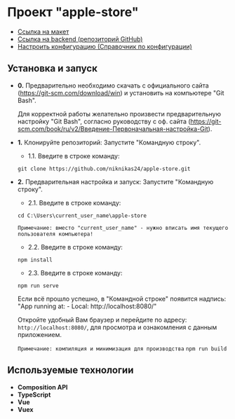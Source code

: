 # Проект "apple-store"

- [Ссылка на макет](https://www.figma.com/design/EQC47Bzy09sBIVIj7iF3ij/Итоговый-проект-"Проектный-семинар"?node-id=2-2&p=f)
- [Ссылка на backend (репозиторий GitHub)](https://github.com/niknikas24/apple-store-backend.git)
- [Настроить конфигурацию (Справочник по конфигурации)](https://cli.vuejs.org/config/)


## Установка и запуск

- **0.** Предварительно необходимо скачать с официального сайта (https://git-scm.com/download/win) и установить на компьютере "Git Bash".

   Для корректной работы желательно произвести предварительную настройку "Git Bash", согласно руководству с оф. сайта (https://git-scm.com/book/ru/v2/Введение-Первоначальная-настройка-Git).

- **1.** Клонируйте репозиторий:
   Запустите "Командную строку".
   
    - 1.1. Введите в строке команду:

    `git clone https://github.com/niknikas24/apple-store.git`

- **2.** Предварительная настройка и запуск:
   Запустите "Командную строку".
   
   - 2.1. Введите в строке команду:

    `cd C:\Users\current_user_name\apple-store`

    `Примечание: вместо "current_user_name" - нужно вписать имя текущего пользователя компьютера!`

   - 2.2. Введите в строке команду:
   
    `npm install`

   - 2.3. Введите в строке команду:
   
    `npm run serve`  

    Если всё прошло успешно, в "Командной строке" появится надпись: "App running at: - Local: http://localhost:8080/"

    Откройте удобный Вам браузер и перейдите по адресу: `http://localhost:8080/`, для просмотра и ознакомления с данным приложением. 
	
	`Примечание: компиляция и минимизация для производства` 
	`npm run build`
	
	
## Используемые технологии
- **Composition API**
- **TypeScript**
- **Vue**
- **Vuex**
